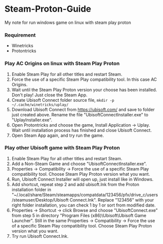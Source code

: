 # Steam-Proton-Guide
My note for run windows game on linux with steam play proton

### Requirement

- Winetricks
- Protontricks

### Play AC Origins on linux with Steam Play Proton

1. Enable Steam Play for all other titles and restart Steam.
2. Force the use of a specific Steam Play compatibility tool. In this case AC Origins.
3. Wait until the Steam Play Proton version your choose has been installed. Don't play! Just close the Steam App.
4. Create Ubisoft Connect folder source file, ``` mkdir -p ~/.cache/winetricks/uplay/ ```
5. Download Ubisoft Connect from https://ubisoft.com/ and save to folder just created above. Rename the file "UbisoftConnectInstaller.exe" to "UplayInstaller.exe".
6. Open Protontricks and choose the game, Install Application -> Uplay. Wait until installation process has finished and close Ubisoft Connect.
7. Open Steam App again, and try run the game.


### Play other Ubisoft game with Steam Play Proton

1. Enable Steam Play for all other titles and restart Steam.
2. Add a Non-Steam Game and choose "UbisoftConnectInstaller.exe".
3. Properties -> Compatibility -> Force the use of a specific Steam Play compatibility tool. Choose Steam Play Proton version what you want.
4. Run, Ubisoft Connect Installer will open up, just install like in Windows.
5. Add shortcut, repeat step 2 and add ubisoft.lnk from the Proton installation folder in "~/.local/share/Steam/steamapps/compatdata/123456/pfx/drive_c/users/steamuser/Desktop/Ubisoft Connect.lnk". Replace "123456" with your right folder installation, you can check 1 by 1 or sort from modified date.
6. Properties -> Shortcut -> click Browse and choose "UbisoftConnect.exe" from step 5 in directory "Program Files (x86)\Ubisoft\Ubisoft Game Launcher\". Still in the same Properties -> Compatibility -> Force the use of a specific Steam Play compatibility tool. Choose Steam Play Proton version what you want.
7. Try run Ubisoft Connect.lnk.
